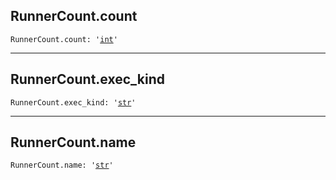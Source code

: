 

## RunnerCount.count

<pre class="language-python"><code><span class="source python"><span class="meta qualified-name python"><span class="meta generic-name python">RunnerCount</span><span class="punctuation accessor dot python">.</span><span class="meta generic-name python">count</span></span><span class="punctuation separator annotation variable python">:</span> <span class="meta string python"><span class="string quoted single python"><span class="punctuation definition string begin python">&#39;</span></span></span><span class="meta string python"><span class="string quoted single python"><a href="/lib/int">int</a><span class="punctuation definition string end python">&#39;</span></span></span></span></code></pre>

***

## RunnerCount.exec\_kind

<pre class="language-python"><code><span class="source python"><span class="meta qualified-name python"><span class="meta generic-name python">RunnerCount</span><span class="punctuation accessor dot python">.</span><span class="meta generic-name python">exec_kind</span></span><span class="punctuation separator annotation variable python">:</span> <span class="meta string python"><span class="string quoted single python"><span class="punctuation definition string begin python">&#39;</span></span></span><span class="meta string python"><span class="string quoted single python"><a href="/lib/str">str</a><span class="punctuation definition string end python">&#39;</span></span></span></span></code></pre>

***

## RunnerCount.name

<pre class="language-python"><code><span class="source python"><span class="meta qualified-name python"><span class="meta generic-name python">RunnerCount</span><span class="punctuation accessor dot python">.</span><span class="meta generic-name python">name</span></span><span class="punctuation separator annotation variable python">:</span> <span class="meta string python"><span class="string quoted single python"><span class="punctuation definition string begin python">&#39;</span></span></span><span class="meta string python"><span class="string quoted single python"><a href="/lib/str">str</a><span class="punctuation definition string end python">&#39;</span></span></span></span></code></pre>
